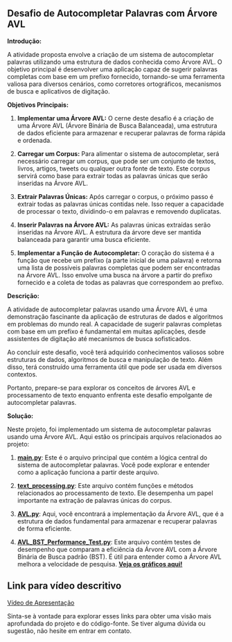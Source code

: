 ## Desafio de Autocompletar Palavras com Árvore AVL

**Introdução:**

A atividade proposta envolve a criação de um sistema de autocompletar palavras utilizando uma estrutura de dados conhecida como Árvore AVL. O objetivo principal é desenvolver uma aplicação capaz de sugerir palavras completas com base em um prefixo fornecido, tornando-se uma ferramenta valiosa para diversos cenários, como corretores ortográficos, mecanismos de busca e aplicativos de digitação.

**Objetivos Principais:**

1. **Implementar uma Árvore AVL:** O cerne deste desafio é a criação de uma Árvore AVL (Árvore Binária de Busca Balanceada), uma estrutura de dados eficiente para armazenar e recuperar palavras de forma rápida e ordenada.

2. **Carregar um Corpus:** Para alimentar o sistema de autocompletar, será necessário carregar um corpus, que pode ser um conjunto de textos, livros, artigos, tweets ou qualquer outra fonte de texto. Este corpus servirá como base para extrair todas as palavras únicas que serão inseridas na Árvore AVL.

3. **Extrair Palavras Únicas:** Após carregar o corpus, o próximo passo é extrair todas as palavras únicas contidas nele. Isso requer a capacidade de processar o texto, dividindo-o em palavras e removendo duplicatas.

4. **Inserir Palavras na Árvore AVL:** As palavras únicas extraídas serão inseridas na Árvore AVL. A estrutura da árvore deve ser mantida balanceada para garantir uma busca eficiente.

5. **Implementar a Função de Autocompletar:** O coração do sistema é a função que recebe um prefixo (a parte inicial de uma palavra) e retorna uma lista de possíveis palavras completas que podem ser encontradas na Árvore AVL. Isso envolve uma busca na árvore a partir do prefixo fornecido e a coleta de todas as palavras que correspondem ao prefixo.

**Descrição:**

A atividade de autocompletar palavras usando uma Árvore AVL é uma demonstração fascinante da aplicação de estruturas de dados e algoritmos em problemas do mundo real. A capacidade de sugerir palavras completas com base em um prefixo é fundamental em muitas aplicações, desde assistentes de digitação até mecanismos de busca sofisticados.

Ao concluir este desafio, você terá adquirido conhecimentos valiosos sobre estruturas de dados, algoritmos de busca e manipulação de texto. Além disso, terá construído uma ferramenta útil que pode ser usada em diversos contextos.

Portanto, prepare-se para explorar os conceitos de árvores AVL e processamento de texto enquanto enfrenta este desafio empolgante de autocompletar palavras.

**Solução:**

Neste projeto, foi implementado um sistema de autocompletar palavras usando uma Árvore AVL. Aqui estão os principais arquivos relacionados ao projeto:

1. [**main.py**](./main.py): Este é o arquivo principal que contém a lógica central do sistema de autocompletar palavras. Você pode explorar e entender como a aplicação funciona a partir deste arquivo.

2. [**text_processing.py**](./text_processing.py): Este arquivo contém funções e métodos relacionados ao processamento de texto. Ele desempenha um papel importante na extração de palavras únicas do corpus.

3. [**AVL.py**](./AVL.py): Aqui, você encontrará a implementação da Árvore AVL, que é a estrutura de dados fundamental para armazenar e recuperar palavras de forma eficiente.

4. [**AVL_BST_Performance_Test.py**](./AVL_BST_Performance_Test.py): Este arquivo contém testes de desempenho que comparam a eficiência da Árvore AVL com a Árvore Binária de Busca padrão (BST). É útil para entender como a Árvore AVL melhora a velocidade de pesquisa. [**Veja os gráficos aqui!**](insercao_altura.png)


## Link para vídeo descritivo

[Vídeo de Apresentação](https://www.loom.com/share/72f5a3444a8e498ca9c95b250c8d3b9f?sid=7d959c91-55ea-4b71-afc1-6ee62d86c365)

Sinta-se à vontade para explorar esses links para obter uma visão mais aprofundada do projeto e do código-fonte. Se tiver alguma dúvida ou sugestão, não hesite em entrar em contato.
